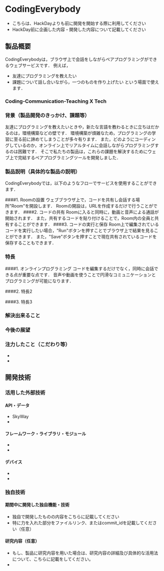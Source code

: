 # CodingEverybody

- こちらは、HackDayよりも前に開発を開始する際に利用してください
- HackDay前に企画した内容・開発した内容について記載してください

## 製品概要
CodingEverybodyは，ブラウザ上で会話をしながらペアプログラミングができるウェブサービスです．
例えば，
- 友達にプログラミングを教えたい
- 課題について話し合いながら，一つのものを作り上げたい
という場面で使えます．

### Coding-Communication-Teaching X Tech

### 背景（製品開発のきっかけ、課題等）
友達にプログラミングを教えたいときや，新たな言語を教わるときに立ちはだかるのは，環境構築などの壁です．
環境構築が煩雑なため，プログラミングの学習に至る前に諦めてしまうことが多々有ります．
また，どのようにコーディングしているのか，オンライン上でリアルタイムに会話しながらプログラミングするのは困難です．
そこで私たちの製品は，これらの課題を解決するためにウェブ上で完結するペアプログラミングツールを開発しました．


### 製品説明（具体的な製品の説明）
CodingEverybodyでは，以下のようなフローでサービスを使用することができます．

####1. Roomの設置
ウェブブラウザ上で，コードを共有し会話する場所"Room"を開設します．
Roomの開設は，URLを作成するだけで行うことができます．
####2. コードの共有
Roomに入ると同時に，動画と音声による通話が開始されます．
また，共有するコードを貼り付けることで，Room内の全員と共有することができます．
####3. コードの実行と保存
Room上で編集されているコードを実行したい場合，"Run"ボタンを押すことでブラウザ上で結果を見ることができます．
また，"Save"ボタンを押すことで現在共有されているコードを保存することもできます．

### 特長
####1. オンラインプログラミング
コードを編集するだけでなく，同時に会話できる点が重要な点です．
音声や動画を使うことで円滑なコミュニケーションとプログラミングが可能になります．

####2. 特長2

####3. 特長3


### 解決出来ること
### 今後の展望
### 注力したこと（こだわり等）
* 
* 

## 開発技術
### 活用した外部技術
#### API・データ
* SkyWay
* 

#### フレームワーク・ライブラリ・モジュール
* 
* 

#### デバイス
* 
* 

### 独自技術
#### 期間中に開発した独自機能・技術
* 独自で開発したものの内容をこちらに記載してください
* 特に力を入れた部分をファイルリンク、またはcommit_idを記載してください（任意）

#### 研究内容（任意）
* もし、製品に研究内容を用いた場合は、研究内容の詳細及び具体的な活用法について、こちらに記載をしてください。
* 
